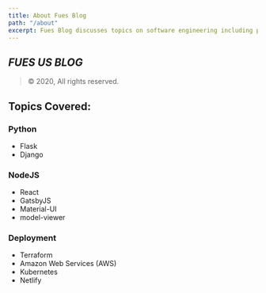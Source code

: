 ```yaml
---
title: About Fues Blog
path: "/about"
excerpt: Fues Blog discusses topics on software engineering including programming, python, go, amazon web services, design, react, flutter, etc.
---
```


## *FUES US BLOG*
> &copy; 2020, All rights reserved.

## Topics Covered:

### Python
* Flask
* Django 

### NodeJS
* React
* GatsbyJS
* Material-UI
* model-viewer

### Deployment
* Terraform
* Amazon Web Services (AWS)
* Kubernetes
* Netlify

